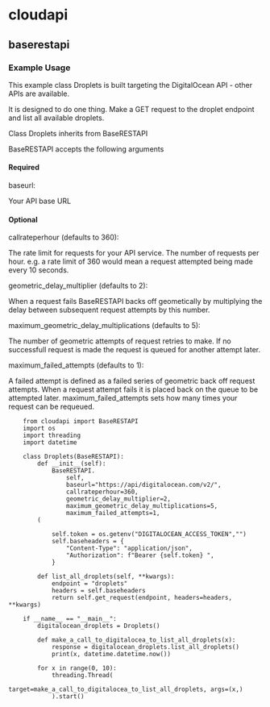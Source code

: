 # cloudapi

## baserestapi

### Example Usage

This example class Droplets is built targeting the DigitalOcean API - other APIs are available.

It is designed to do one thing. Make a GET request to the droplet endpoint and list all available droplets.

Class Droplets inherits from BaseRESTAPI

BaseRESTAPI accepts the following arguments

#### Required 

baseurl: 

Your API base URL

#### Optional

callrateperhour (defaults to 360): 

The rate limit for requests for your API service. The number of requests per hour.
e.g. a rate limit of 360 would mean a request attempted being made every 10 seconds.
                                   
geometric_delay_multiplier (defaults to 2): 

When a request fails BaseRESTAPI backs off geometically by multiplying the delay between subsequent request attempts by this number.
                                            
maximum_geometric_delay_multiplications (defaults to 5): 

The number of geometric attempts of request retries to make.
If no successfull request is made the request is queued for another attempt later.

maximum_failed_attempts (defaults to 1):

A failed attempt is defined as a failed series of geometric back off request attempts.
When a request attempt fails it is placed back on the queue to be attempted later.
maximum_failed_attempts sets how many times your request can be requeued.


        from cloudapi import BaseRESTAPI
        import os
        import threading
        import datetime

        class Droplets(BaseRESTAPI):
            def __init__(self):
                BaseRESTAPI.
                    self,
                    baseurl="https://api/digitalocean.com/v2/",
                    callrateperhour=360,
                    geometric_delay_multiplier=2,
                    maximum_geometric_delay_multiplications=5,
                    maximum_failed_attempts=1,
            (
    
                self.token = os.getenv("DIGITALOCEAN_ACCESS_TOKEN","")
                self.baseheaders = {
                    "Content-Type": "application/json",
                    "Authorization": f"Bearer {self.token} ",
                }
                
            def list_all_droplets(self, **kwargs):
                endpoint = "droplets"
                headers = self.baseheaders
                return self.get_request(endpoint, headers=headers, **kwargs)
     
        if __name__ == "__main__":
            digitalocean_droplets = Droplets()
            
            def make_a_call_to_digitalocea_to_list_all_droplets(x):
                response = digitalocean_droplets.list_all_droplets()
                print(x, datetime.datetime.now())

            for x in range(0, 10):
                threading.Thread(
                    target=make_a_call_to_digitalocea_to_list_all_droplets, args=(x,)
                ).start()
                
                
                
            
            
                
            
            
